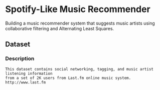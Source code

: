 # Spotify-Like Music Recommender

Building a music recommender system that suggests music artists using collaborative filtering and Alternating Least Squares.

## Dataset
### Description
    This dataset contains social networking, tagging, and music artist listening information 
    from a set of 2K users from Last.fm online music system.
    http://www.last.fm 
